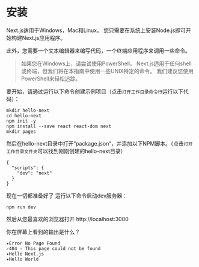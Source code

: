 # 安装

Next.js适用于Windows，Mac和Linux。 您只需要在系统上安装Node.js即可开始构建Next.js应用程序。

此外，您需要一个文本编辑器来编写代码，一个终端应用程序来调用一些命令。

> 如果您在Windows上，请尝试使用PowerShell。
> Next.js适用于任何shell或终端，但我们将在本指南中使用一些UNIX特定的命令。
> 我们建议您使用PowerShell来轻松追踪。

要开始，请通过运行以下命令创建示例项目（点击`打开工作目录命令行`运行以下代码）：

```
mkdir hello-next
cd hello-next
npm init -y
npm install --save react react-dom next
mkdir pages
```

然后在hello-next目录中打开“package.json”，并添加以下NPM脚本。（点击`打开工作目录文件夹`可以找到刚刚创建的hello-next目录）

```
{
  "scripts": {
    "dev": "next"
  }
}
```

现在一切都准备好了 运行以下命令启动dev服务器：

```
npm run dev
```

然后从您最喜欢的浏览器打开 http://localhost:3000 

你在屏幕上看到的输出是什么？

```
✦Error No Page Found
✓404 - This page could not be found
✦Hello Next.js
✦Hello World
```
